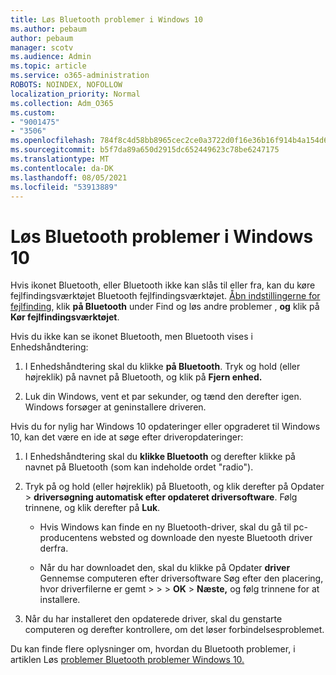 ```yaml
---
title: Løs Bluetooth problemer i Windows 10
ms.author: pebaum
author: pebaum
manager: scotv
ms.audience: Admin
ms.topic: article
ms.service: o365-administration
ROBOTS: NOINDEX, NOFOLLOW
localization_priority: Normal
ms.collection: Adm_O365
ms.custom:
- "9001475"
- "3506"
ms.openlocfilehash: 784f8c4d58bb8965cec2ce0a3722d0f16e36b16f914b4a154d6f6da58af9dc28
ms.sourcegitcommit: b5f7da89a650d2915dc652449623c78be6247175
ms.translationtype: MT
ms.contentlocale: da-DK
ms.lasthandoff: 08/05/2021
ms.locfileid: "53913889"
---
```

# <a name="fix-bluetooth-problems-in-windows-10"></a>Løs Bluetooth problemer i Windows 10

Hvis ikonet Bluetooth, eller Bluetooth ikke kan slås til eller fra, kan du køre fejlfindingsværktøjet Bluetooth fejlfindingsværktøjet. [Åbn indstillingerne for fejlfinding](ms-settings:troubleshoot), klik **på Bluetooth** under Find og løs andre problemer , **og** klik på **Kør fejlfindingsværktøjet**.

Hvis du ikke kan se ikonet Bluetooth, men Bluetooth vises i Enhedshåndtering:

1. I Enhedshåndtering skal du klikke **på Bluetooth**. Tryk og hold (eller højreklik) på navnet på Bluetooth, og klik på **Fjern enhed.**

2. Luk din Windows, vent et par sekunder, og tænd den derefter igen. Windows forsøger at geninstallere driveren.

Hvis du for nylig har Windows 10 opdateringer eller opgraderet til Windows 10, kan det være en ide at søge efter driveropdateringer:

1. I Enhedshåndtering skal du **klikke Bluetooth** og derefter klikke på navnet på Bluetooth (som kan indeholde ordet "radio").

2. Tryk på og hold (eller højreklik) på Bluetooth, og klik derefter på Opdater  >  **driversøgning automatisk efter opdateret driversoftware**. Følg trinnene, og klik derefter på **Luk**.

      - Hvis Windows kan finde en ny Bluetooth-driver, skal du gå til pc-producentens websted og downloade den nyeste Bluetooth driver derfra.

    - Når du har downloadet den, skal du klikke på Opdater **driver** Gennemse computeren efter driversoftware Søg efter den placering, hvor driverfilerne er gemt >  >    >   **OK**  >  **Næste,** og følg trinnene for at installere.

3. Når du har installeret den opdaterede driver, skal du genstarte computeren og derefter kontrollere, om det løser forbindelsesproblemet.

Du kan finde flere oplysninger om, hvordan du Bluetooth problemer, i artiklen Løs [problemer Bluetooth problemer Windows 10.](https://support.microsoft.com/help/14169/windows-10-fix-bluetooth-problems)

